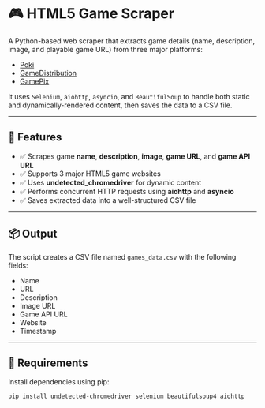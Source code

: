 # 🎮 HTML5 Game Scraper

A Python-based web scraper that extracts game details (name, description, image, and playable game URL) from three major platforms:

- [Poki](https://poki.com)
- [GameDistribution](https://gamedistribution.com)
- [GamePix](https://www.gamepix.com)

It uses `Selenium`, `aiohttp`, `asyncio`, and `BeautifulSoup` to handle both static and dynamically-rendered content, then saves the data to a CSV file.

---

## 🚀 Features

- ✅ Scrapes game **name**, **description**, **image**, **game URL**, and **game API URL**
- ✅ Supports 3 major HTML5 game websites
- ✅ Uses **undetected_chromedriver** for dynamic content
- ✅ Performs concurrent HTTP requests using **aiohttp** and **asyncio**
- ✅ Saves extracted data into a well-structured CSV file

---

## 📦 Output

The script creates a CSV file named `games_data.csv` with the following fields:

- Name
- URL
- Description
- Image URL
- Game API URL
- Website
- Timestamp

---

## 🧰 Requirements

Install dependencies using pip:

```bash
pip install undetected-chromedriver selenium beautifulsoup4 aiohttp
